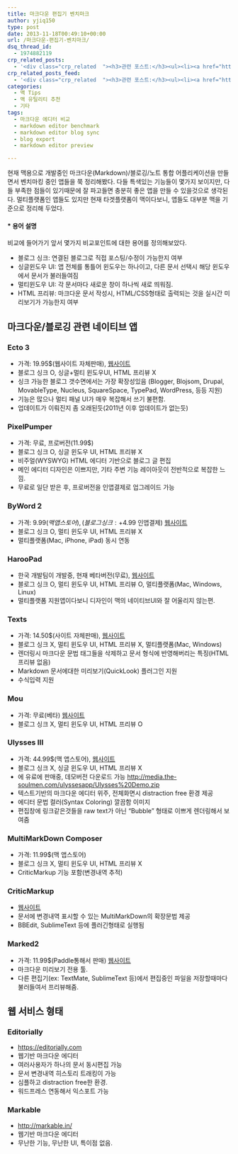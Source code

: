 ```yaml
---
title: 마크다운 편집기 벤치마크
author: yjiq150
type: post
date: 2013-11-18T00:49:10+00:00
url: /마크다운-편집기-벤치마크/
dsq_thread_id:
  - 1974882119
crp_related_posts:
  - '<div class="crp_related  "><h3>관련 포스트:</h3><ul><li><a href="https://www.letmecompile.com/mac-app-recommendation-for-developer/"     class="post-836"><span class="crp_title">개발자를 위한 필수 맥 앱(Mac App) 10선</span></a></li><li><a href="https://www.letmecompile.com/ubuntu-jvm-segmetation-fault-kernel-update/"     class="post-732"><span class="crp_title">우분투 JVM Segmetation Fault 버그 해결 및 커널 업데이트 방법</span></a></li><li><a href="https://www.letmecompile.com/shotcut-linux-server-video-generation/"     class="post-753"><span class="crp_title">Shotcut을 이용하여 리눅스 서버에서 템플릿 기반의 동영상 만들기</span></a></li><li><a href="https://www.letmecompile.com/kotlin-coroutine-vs-javascript-async-comparison/"     class="post-873"><span class="crp_title">JavaScript 개발자에게 Kotlin coroutine 10분만에 이해시키기</span></a></li><li><a href="https://www.letmecompile.com/%ea%b0%9c%eb%b0%9c%ec%9e%90%eb%a5%bc-%ec%9c%84%ed%95%9c-%ed%9a%a8%ec%9c%a8%ec%a0%81%ec%9d%b8-macos-%eb%b0%b1%ec%97%85-%eb%b0%a9%eb%b2%95/"     class="post-865"><span class="crp_title">개발자를 위한 효율적인 MacOS 백업 방법</span></a></li></ul><div class="crp_clear"></div></div>'
crp_related_posts_feed:
  - '<div class="crp_related  "><h3>관련 포스트:</h3><ul><li><a href="https://www.letmecompile.com/mac-app-recommendation-for-developer/"     class="post-836"><span class="crp_title">개발자를 위한 필수 맥 앱(Mac App) 10선</span></a></li><li><a href="https://www.letmecompile.com/ubuntu-jvm-segmetation-fault-kernel-update/"     class="post-732"><span class="crp_title">우분투 JVM Segmetation Fault 버그 해결 및 커널 업데이트 방법</span></a></li><li><a href="https://www.letmecompile.com/shotcut-linux-server-video-generation/"     class="post-753"><span class="crp_title">Shotcut을 이용하여 리눅스 서버에서 템플릿 기반의 동영상 만들기</span></a></li><li><a href="https://www.letmecompile.com/kotlin-coroutine-vs-javascript-async-comparison/"     class="post-873"><span class="crp_title">JavaScript 개발자에게 Kotlin coroutine 10분만에 이해시키기</span></a></li><li><a href="https://www.letmecompile.com/%ea%b0%9c%eb%b0%9c%ec%9e%90%eb%a5%bc-%ec%9c%84%ed%95%9c-%ed%9a%a8%ec%9c%a8%ec%a0%81%ec%9d%b8-macos-%eb%b0%b1%ec%97%85-%eb%b0%a9%eb%b2%95/"     class="post-865"><span class="crp_title">개발자를 위한 효율적인 MacOS 백업 방법</span></a></li></ul><div class="crp_clear"></div></div>'
categories:
  - 맥 Tips
  - 맥 유틸리티 추천
  - 기타
tags:
  - 마크다운 에디터 비교
  - markdown editor benchmark
  - markdown editor blog sync
  - blog export
  - markdown editor preview

---
```

현재 맥용으로 개발중인 마크다운(Markdown)/블로깅/노트 통합 어플리케이션을 만들면서 벤치마킹 중인 앱들을 쭉 정리해봤다. 다들 특색있는 기능들이 몇가지 보이지만, 다들 부족한 점들이 있기때문에 잘 파고들면 충분히 좋은 앱을 만들 수 있을것으로 생각된다. 멀티플랫폼인 앱들도 있지만 현재 타겟플랫폼이 맥이다보니, 앱들도 대부분 맥을 기준으로 정리해 두었다.

#### * 용어 설명

비교에 들어가기 앞서 몇가지 비교포인트에 대한 용어를 정의해보았다.

  * 블로그 싱크: 연결된 블로그로 직접 포스팅/수정이 가능한지 여부
  * 싱글윈도우 UI: 앱 전체를 통틀어 윈도우는 하나이고, 다른 문서 선택시 해당 윈도우에서 문서가 불러들여짐
  * 멀티윈도우 UI: 각 문서마다 새로운 창이 하나씩 새로 띄워짐.
  * HTML 프리뷰: 마크다운 문서 작성시, HTML/CSS형태로 출력되는 것을 실시간 미리보기가 가능한지 여부

## 마크다운/블로깅 관련 네이티브 앱

### Ecto 3

  * 가격: 19.95$(웹사이트 자체판매), [웹사이트][1]
  * 블로그 싱크 O, 싱글+멀티 윈도우UI, HTML 프리뷰 X
  * 싱크 가능한 블로그 갯수면에서는 가장 확장성있음 (Blogger, Blojsom, Drupal, MovableType, Nucleus, SquareSpace, TypePad, WordPress, 등등 지원)
  * 기능은 많으나 멀티 패널 UI가 매우 복잡해서 쓰기 불편함.
  * 업데이트가 이뤄진지 좀 오래된듯(2011년 이후 업데이트가 없는듯)

### PixelPumper

  * 가격: 무료, 프로버전(11.99$)
  * 블로그 싱크 O, 싱글 윈도우 UI, HTML 프리뷰 X
  * 비주얼(WYSWYG) HTML 에디터 기반으로 블로그 글 편집
  * 메인 에디터 디자인은 이쁘지만, 기타 주변 기능 레이아웃이 전반적으로 복잡한 느낌.
  * 무료로 일단 받은 후, 프로버전을 인앱결제로 업그레이드 가능

### ByWord 2

  * 가격: 9.99$(맥 앱스토어), (블로그 싱크: +4.99$ 인앱결제) [웹사이트][2]
  * 블로그 싱크 O, 멀티 윈도우 UI, HTML 프리뷰 X
  * 멀티플랫폼(Mac, iPhone, iPad) 동시 연동

### HarooPad

  * 한국 개발팀이 개발중, 현재 베타버전(무료), [웹사이트][3]
  * 블로그 싱크 O, 멀티 윈도우 UI, HTML 프리뷰 O, 멀티플랫폼(Mac, Windows, Linux)
  * 멀티플랫폼 지원앱이다보니 디자인이 맥의 네이티브UI와 잘 어울리지 않는편.

### Texts

  * 가격: 14.50$(사이트 자체판매), [웹사이트][4]
  * 블로그 싱크 X, 멀티 윈도우 UI, HTML 프리뷰 X, 멀티플랫폼(Mac, Windows)
  * 렌더링시 마크다운 문법 태그들을 삭제하고 문서 형식에 반영해버리는 특징(HTML프리뷰 없음)
  * Markdown 문서에대한 미리보기(QuickLook) 플러그인 지원
  * 수식입력 지원

### Mou

  * 가격: 무료(베타) [웹사이트][5]
  * 블로그 싱크 X, 멀티 윈도우 UI, HTML 프리뷰 O

### Ulysses III

  * 가격: 44.99$(맥 앱스토어), [웹사이트][6]
  * 블로그 싱크 X, 싱글 윈도우 UI, HTML 프리뷰 X
  * 에 유료에 판매중, 데모버전 다운로드 가능 <http://media.the-soulmen.com/ulyssesapp/Ulysses%20Demo.zip>
  * 텍스트기반의 마크다운 에디터 위주, 전체화면시 distraction free 환경 제공
  * 에디터 문법 컬러(Syntax Coloring) 깔끔함 이미지
  * 편집창에 링크같은것들을 raw text가 아닌 &#8220;Bubble&#8221; 형태로 이쁘게 렌더링해서 보여줌

### MultiMarkDown Composer

  * 가격: 11.99$(맥 앱스토어)
  * 블로그 싱크 X, 멀티 윈도우 UI, HTML 프리뷰 X
  * CriticMarkup 기능 포함(변경내역 추적)

### CriticMarkup

  * [웹사이트][7]
  * 문서에 변경내역 표시할 수 있는 MultiMarkDown의 확장문법 제공
  * BBEdit, SublimeText 등에 플러긴형태로 실행됨

### Marked2

  * 가격: 11.99$(Paddle통해서 판매) [웹사이트][8]
  * 마크다운 미리보기 전용 툴.
  * 다른 편집기(ex: TextMate, SublimeText 등)에서 편집중인 파일을 저장할때마다 불러들여서 프리뷰해줌.

## 웹 서비스 형태

### Editorially

  * <https://editorially.com>
  * 웹기반 마크다운 에디터
  * 여러사용자가 하나의 문서 동시편집 가능
  * 문서 변경내역 히스토리 트래킹이 가능
  * 심플하고 distraction free한 환경.
  * 워드프레스 연동해서 익스포트 가능

### Markable

  * <http://markable.in/>
  * 웹기반 마크다운 에디터
  * 무난한 기능, 무난한 UI, 특이점 없음.

 [1]: http://illuminex.com/ecto/
 [2]: http://bywordapp.com/
 [3]: http://pad.haroopress.com/
 [4]: http://www.texts.io/
 [5]: http://www.mouapp.com
 [6]: http://www.ulyssesapp.com/
 [7]: http://criticmarkup.com/
 [8]: http://marked2app.com/